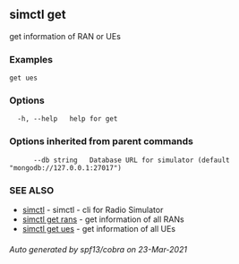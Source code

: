 ## simctl get

get information of RAN or UEs

### Examples

```
get ues
```

### Options

```
  -h, --help   help for get
```

### Options inherited from parent commands

```
      --db string   Database URL for simulator (default "mongodb://127.0.0.1:27017")
```

### SEE ALSO

* [simctl](simctl.md)	 - simctl - cli for Radio Simulator
* [simctl get rans](simctl_get_rans.md)	 - get information of all RANs
* [simctl get ues](simctl_get_ues.md)	 - get information of all UEs

###### Auto generated by spf13/cobra on 23-Mar-2021

